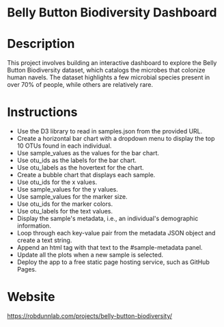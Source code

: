 # Belly Button Biodiversity Dashboard

# Description
This project involves building an interactive dashboard to explore the Belly Button Biodiversity dataset, which catalogs the microbes that colonize human navels. The dataset highlights a few microbial species present in over 70% of people, while others are relatively rare.

# Instructions
- Use the D3 library to read in samples.json from the provided URL.
- Create a horizontal bar chart with a dropdown menu to display the top 10 OTUs found in each individual.
- Use sample_values as the values for the bar chart.
- Use otu_ids as the labels for the bar chart.
- Use otu_labels as the hovertext for the chart.
- Create a bubble chart that displays each sample.
- Use otu_ids for the x values.
- Use sample_values for the y values.
- Use sample_values for the marker size.
- Use otu_ids for the marker colors.
- Use otu_labels for the text values.
- Display the sample's metadata, i.e., an individual's demographic information.
- Loop through each key-value pair from the metadata JSON object and create a text string.
- Append an html tag with that text to the #sample-metadata panel.
- Update all the plots when a new sample is selected.
- Deploy the app to a free static page hosting service, such as GitHub Pages.

# Website
https://robdunnlab.com/projects/belly-button-biodiversity/
